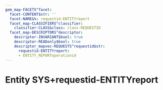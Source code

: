 ```yaml
---
gem_map-FACETS^facet:
  facet-CONTENT$str: ''
  facet-NAME&%: requestid-ENTITYreport
  facet_map-CLASSIFIERS^classifier:
    classifier-CLASS&class: class-REQUESTID
  facet_map-DESCRIPTORS^descriptor:
    descriptor-INVARIANT$bool: true
    descriptor-READonly$bool: true
    descriptor_mapvec-REQUESTS^requestid$str:
      requestid-ENTITYreport:
      - ENTITY_REPORToperationid
---
```

# Entity SYS+requestid-ENTITYreport

